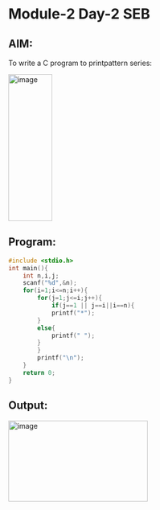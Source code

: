 #  Module-2 Day-2 SEB
## AIM:
To write a C program to printpattern series:

<img width="87" height="292" alt="image" src="https://github.com/user-attachments/assets/14b38609-9c23-4dbc-9805-379052e698da" />

## Program:
```c
#include <stdio.h>
int main(){
    int n,i,j;
    scanf("%d",&n);
    for(i=1;i<=n;i++){
        for(j=1;j<=i;j++){
            if(j==1 || j==i||i==n){
            printf("*");
        }
        else{
            printf(" ");
        }
        }
        printf("\n");
    }
    return 0;
}
```
## Output:
<img width="277" height="161" alt="image" src="https://github.com/user-attachments/assets/97748775-cfc1-4bdb-8032-0a63d75d4bd8" />
